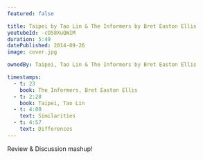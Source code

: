 ```yaml
---
featured: false

title: Taipei by Tao Lin & The Informers by Bret Easton Ellis
youtubeId: -cO58XuQWIM
duration: 5:49
datePublished: 2014-09-26
image: cover.jpg

ownedBy: Taipei, Tao Lin & The Informers by Bret Easton Ellis

timestamps:
  - t: 23
    book: The Informers, Bret Easton Ellis
  - t: 2:28
    book: Taipei, Tao Lin
  - t: 4:00
    text: Similarities
  - t: 4:57
    text: Differences
---
```


Review & Discussion mashup!
